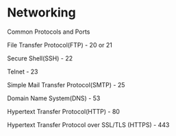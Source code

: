 # Networking

Common Protocols and Ports

File Transfer Protocol(FTP) - 20 or 21
              
Secure Shell(SSH) - 22

Telnet - 23

Simple Mail Transfer Protocol(SMTP) - 25

Domain Name System(DNS) - 53

Hypertext Transfer Protocol(HTTP) - 80

Hypertext Transfer Protocol over SSL/TLS (HTTPS) - 443

